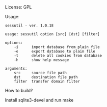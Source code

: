 License: GPL

Usage:
```
sessutil - ver. 1.0.18

usage: sessutil option [src] [dst] [filter]

options:
    -i      import database from plain file
    -e      export database to plain file
    -t      delete all cookies from database
    -h      show help message

arguments:
    src     source file path
    dst     destination file path
    filter  transfer domain filter

```

How to build?

Install sqlite3-devel and run make
